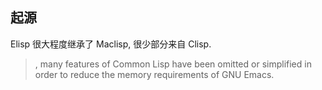 ## 起源

Elisp 很大程度继承了 Maclisp, 很少部分来自 Clisp.

> , many features of Common Lisp have been omitted or simplified in order to reduce the memory requirements of GNU Emacs.
